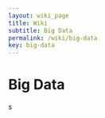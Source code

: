 ```yaml
---
layout: wiki_page
title: Wiki
subtitle: Big Data
permalink: /wiki/big-data
key: big-data
---
```



# Big Data

s